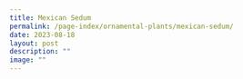 ```yaml
---
title: Mexican Sedum
permalink: /page-index/ornamental-plants/mexican-sedum/
date: 2023-08-18
layout: post
description: ""
image: ""
---
```

